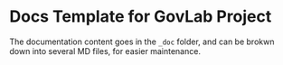 # Docs Template for GovLab Project

The documentation content goes in the `_doc` folder, and can be brokwn down into several MD files, for easier maintenance.
